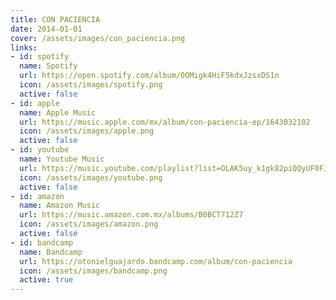 ```yaml
---
title: CON PACIENCIA
date: 2014-01-01
cover: /assets/images/con_paciencia.png
links:
- id: spotify
  name: Spotify
  url: https://open.spotify.com/album/0OMigk4HiF5kdxJzsxDS1n
  icon: /assets/images/spotify.png
  active: false
- id: apple
  name: Apple Music
  url: https://music.apple.com/mx/album/con-paciencia-ep/1643032102
  icon: /assets/images/apple.png
  active: false
- id: youtube
  name: Youtube Music
  url: https://music.youtube.com/playlist?list=OLAK5uy_k1gk82piQQyUF0FJO3BMSqDXsZFg1oq7w
  icon: /assets/images/youtube.png
  active: false
- id: amazon
  name: Amazon Music
  url: https://music.amazon.com.mx/albums/B0BCT712Z7
  icon: /assets/images/amazon.png
  active: false
- id: bandcamp
  name: Bandcamp
  url: https://otonielguajardo.bandcamp.com/album/con-paciencia
  icon: /assets/images/bandcamp.png
  active: true
---
```

